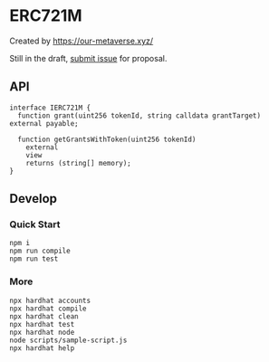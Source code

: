 # ERC721M

Created by https://our-metaverse.xyz/

Still in the draft, [submit issue](https://github.com/ourmetaverse/erc721m/issues) for proposal.

## API

```solidity
interface IERC721M {
  function grant(uint256 tokenId, string calldata grantTarget) external payable;

  function getGrantsWithToken(uint256 tokenId)
    external
    view
    returns (string[] memory);
}

```

## Develop

### Quick Start

```shell
npm i
npm run compile
npm run test
```

### More

```shell
npx hardhat accounts
npx hardhat compile
npx hardhat clean
npx hardhat test
npx hardhat node
node scripts/sample-script.js
npx hardhat help
```
